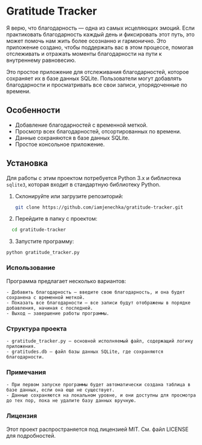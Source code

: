 # Gratitude Tracker

Я верю, что благодарность — одна из самых исцеляющих эмоций. Если практиковать благодарность каждый день и фиксировать этот путь, это может помочь нам жить более осознанно и гармонично. Это приложение создано, чтобы поддержать вас в этом процессе, помогая отслеживать и отражать моменты благодарности на пути к внутреннему равновесию.

Это простое приложение для отслеживания благодарностей, которое сохраняет их в базе данных SQLite. Пользователи могут добавлять благодарности и просматривать все свои записи, упорядоченные по времени.

## Особенности

- Добавление благодарностей с временной меткой.
- Просмотр всех благодарностей, отсортированных по времени.
- Данные сохраняются в базе данных SQLite.
- Простое консольное приложение.

## Установка

Для работы с этим проектом потребуется Python 3.x и библиотека `sqlite3`, которая входит в стандартную библиотеку Python.

1. Склонируйте или загрузите репозиторий:

   ```bash
   git clone https://github.com/iamjenechka/gratitude-tracker.git
   ```

2. Перейдите в папку с проектом:

  ```bash
    cd gratitude-tracker
  ```

3. Запустите программу:

 ```python gratitude_tracker.py```


### Использование

Программа предлагает несколько вариантов:

    - Добавить благодарность — введите свою благодарность, и она будет сохранена с временной меткой.
    - Показать все благодарности — все записи будут отображены в порядке добавления, начиная с последней.
    - Выход — завершение работы программы.

### Cтруктура проекта

    - gratitude_tracker.py — основной исполняемый файл, содержащий логику приложения.
    - gratitudes.db — файл базы данных SQLite, где сохраняются благодарности.

### Примечания

    - При первом запуске программы будет автоматически создана таблица в базе данных, если она еще не существует.
    - Данные сохраняются на локальном уровне, и они доступны для просмотра до тех пор, пока не удалите базу данных вручную.

### Лицензия

Этот проект распространяется под лицензией MIT. См. файл LICENSE для подробностей.

